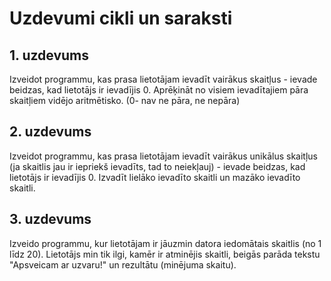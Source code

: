 # Uzdevumi cikli un saraksti
## 1. uzdevums
Izveidot programmu, kas prasa lietotājam ievadīt vairākus skaitļus - ievade beidzas, kad lietotājs ir ievadījis 0.
Aprēķināt no visiem ievadītajiem pāra skaitļiem vidējo aritmētisko. (0- nav ne pāra, ne nepāra)

## 2. uzdevums
Izveidot programmu, kas prasa lietotājam ievadīt vairākus unikālus skaitļus (ja skaitlis jau ir iepriekš ievadīts, tad to neiekļauj) - ievade beidzas, kad lietotājs ir ievadījis 0. Izvadīt lielāko ievadīto skaitli un mazāko ievadīto skaitli.

## 3. uzdevums
Izveido programmu, kur lietotājam ir jāuzmin datora iedomātais skaitlis (no 1 līdz 20). Lietotājs min tik ilgi, kamēr ir atminējis skaitli, beigās parāda tekstu "Apsveicam ar uzvaru!" un rezultātu (minējuma skaitu).